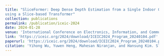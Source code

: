 ```yaml
---
title: "SliceFormer: Deep Dense Depth Estimation from a Single Indoor Omnidirectional Image
using a Slice-based Transformer"
collection: publications
permalink: /publication/iceic-2024
date: 2024-01-28
venue: 'International Conference on Electronics, Information, and Communication (ICEIC) 2024'
link: 'https://iceic.org/2024/download/ICEIC2024_Program_20240104.pdf'
paperurl: 'https://iceic.org/2024/download/ICEIC2024_Program_20240104.pdf'
citation: 'Yihong Wu, Yuwen Heng, Mahesan Niranjan, and Hansung Kim. Sliceformer: Deep dense depth estimation from a single indoor omnidirectional image using a slice-based transformer. In <i>2024 International Conference on Electronics, Information, and Communication (ICEIC)</i>. IEEE, 2024'
---
```

 